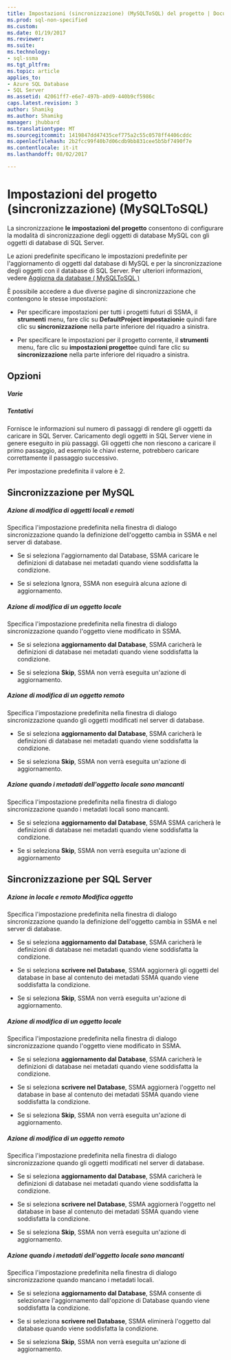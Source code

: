 ```yaml
---
title: Impostazioni (sincronizzazione) (MySQLToSQL) del progetto | Documenti Microsoft
ms.prod: sql-non-specified
ms.custom: 
ms.date: 01/19/2017
ms.reviewer: 
ms.suite: 
ms.technology:
- sql-ssma
ms.tgt_pltfrm: 
ms.topic: article
applies_to:
- Azure SQL Database
- SQL Server
ms.assetid: 42061ff7-e6e7-497b-a0d9-440b9cf5986c
caps.latest.revision: 3
author: Shamikg
ms.author: Shamikg
manager: jhubbard
ms.translationtype: MT
ms.sourcegitcommit: 1419847dd47435cef775a2c55c0578ff4406cddc
ms.openlocfilehash: 2b2fcc99f40b7d06cdb9bb831cee5b5bf7490f7e
ms.contentlocale: it-it
ms.lasthandoff: 08/02/2017

---
```

# <a name="project-settings-synchronization-mysqltosql"></a>Impostazioni del progetto (sincronizzazione) (MySQLToSQL)
La sincronizzazione **le impostazioni del progetto** consentono di configurare la modalità di sincronizzazione degli oggetti di database MySQL con gli oggetti di database di SQL Server.  
  
Le azioni predefinite specificano le impostazioni predefinite per l'aggiornamento di oggetti dal database di MySQL e per la sincronizzazione degli oggetti con il database di SQL Server. Per ulteriori informazioni, vedere [Aggiorna da database &#40; MySQLToSQL &#41;](../../ssma/mysql/refresh-from-database-mysqltosql.md)  
  
È possibile accedere a due diverse pagine di sincronizzazione che contengono le stesse impostazioni:  
  
-   Per specificare impostazioni per tutti i progetti futuri di SSMA, il **strumenti** menu, fare clic su **DefaultProject impostazioni**e quindi fare clic su **sincronizzazione** nella parte inferiore del riquadro a sinistra.  
  
-   Per specificare le impostazioni per il progetto corrente, il **strumenti** menu, fare clic su **impostazioni progetto**e quindi fare clic su **sincronizzazione** nella parte inferiore del riquadro a sinistra.  
  
## <a name="options"></a>Opzioni  
  
##### <a name="misc"></a>Varie  
  
##### <a name="attempts"></a>Tentativi  
Fornisce le informazioni sul numero di passaggi di rendere gli oggetti da caricare in SQL Server. Caricamento degli oggetti in SQL Server viene in genere eseguito in più passaggi. Gli oggetti che non riescono a caricare il primo passaggio, ad esempio le chiavi esterne, potrebbero caricare correttamente il passaggio successivo.  
  
Per impostazione predefinita il valore è 2.  
  
## <a name="synchronization-for-mysql"></a>Sincronizzazione per MySQL  
  
##### <a name="action-on-local-and-remote-object-change"></a>Azione di modifica di oggetti locali e remoti  
Specifica l'impostazione predefinita nella finestra di dialogo sincronizzazione quando la definizione dell'oggetto cambia in SSMA e nel server di database.  
  
-   Se si seleziona l'aggiornamento dal Database, SSMA caricare le definizioni di database nei metadati quando viene soddisfatta la condizione.  
  
-   Se si seleziona Ignora, SSMA non eseguirà alcuna azione di aggiornamento.  
  
##### <a name="action-on-local-object-change"></a>Azione di modifica di un oggetto locale  
Specifica l'impostazione predefinita nella finestra di dialogo sincronizzazione quando l'oggetto viene modificato in SSMA.  
  
-   Se si seleziona **aggiornamento dal Database**, SSMA caricherà le definizioni di database nei metadati quando viene soddisfatta la condizione.  
  
-   Se si seleziona **Skip**, SSMA non verrà eseguita un'azione di aggiornamento.  
  
##### <a name="action-on-remote-object-change"></a>Azione di modifica di un oggetto remoto  
Specifica l'impostazione predefinita nella finestra di dialogo sincronizzazione quando gli oggetti modificati nel server di database.  
  
-   Se si seleziona **aggiornamento dal Database**, SSMA caricherà le definizioni di database nei metadati quando viene soddisfatta la condizione.  
  
-   Se si seleziona **Skip**, SSMA non verrà eseguita un'azione di aggiornamento.  
  
##### <a name="action-when-local-object-metadata-is-missing"></a>Azione quando i metadati dell'oggetto locale sono mancanti  
Specifica l'impostazione predefinita nella finestra di dialogo sincronizzazione quando i metadati locali sono mancanti.  
  
-   Se si seleziona **aggiornamento dal Database**, SSMA SSMA caricherà le definizioni di database nei metadati quando viene soddisfatta la condizione.  
  
-   Se si seleziona **Skip**, SSMA non verrà eseguita un'azione di aggiornamento  
  
## <a name="synchronization-for-sql-server"></a>Sincronizzazione per SQL Server  
  
##### <a name="action-on-local-and-remote-object-change"></a>Azione in locale e remoto Modifica oggetto  
Specifica l'impostazione predefinita nella finestra di dialogo sincronizzazione quando la definizione dell'oggetto cambia in SSMA e nel server di database.  
  
-   Se si seleziona **aggiornamento dal Database**, SSMA caricherà le definizioni di database nei metadati quando viene soddisfatta la condizione.  
  
-   Se si seleziona **scrivere nel Database**, SSMA aggiornerà gli oggetti del database in base al contenuto dei metadati SSMA quando viene soddisfatta la condizione.  
  
-   Se si seleziona **Skip**, SSMA non verrà eseguita un'azione di aggiornamento.  
  
##### <a name="action-on-local-object-change"></a>Azione di modifica di un oggetto locale  
Specifica l'impostazione predefinita nella finestra di dialogo sincronizzazione quando l'oggetto viene modificato in SSMA.  
  
-   Se si seleziona **aggiornamento dal Database**, SSMA caricherà le definizioni di database nei metadati quando viene soddisfatta la condizione.  
  
-   Se si seleziona **scrivere nel Database**, SSMA aggiornerà l'oggetto nel database in base al contenuto dei metadati SSMA quando viene soddisfatta la condizione.  
  
-   Se si seleziona **Skip**, SSMA non verrà eseguita un'azione di aggiornamento.  
  
##### <a name="action-on-remote-object-change"></a>Azione di modifica di un oggetto remoto  
Specifica l'impostazione predefinita nella finestra di dialogo sincronizzazione quando gli oggetti modificati nel server di database.  
  
-   Se si seleziona **aggiornamento dal Database**, SSMA caricherà le definizioni di database nei metadati quando viene soddisfatta la condizione.  
  
-   Se si seleziona **scrivere nel Database**, SSMA aggiornerà l'oggetto nel database in base al contenuto dei metadati SSMA quando viene soddisfatta la condizione.  
  
-   Se si seleziona **Skip**, SSMA non verrà eseguita un'azione di aggiornamento.  
  
##### <a name="action-when-local-object-metadata-is-missing"></a>Azione quando i metadati dell'oggetto locale sono mancanti  
Specifica l'impostazione predefinita nella finestra di dialogo sincronizzazione quando mancano i metadati locali.  
  
-   Se si seleziona **aggiornamento dal Database**, SSMA consente di selezionare l'aggiornamento dall'opzione di Database quando viene soddisfatta la condizione.  
  
-   Se si seleziona **scrivere nel Database**, SSMA eliminerà l'oggetto dal database quando viene soddisfatta la condizione.  
  
-   Se si seleziona **Skip**, SSMA non verrà eseguita un'azione di aggiornamento.  
  

